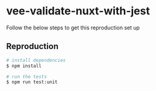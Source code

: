 # vee-validate-nuxt-with-jest

Follow the below steps to get this reproduction set up

## Reproduction

```bash
# install dependencies
$ npm install

# run the tests
$ npm run test:unit
```
